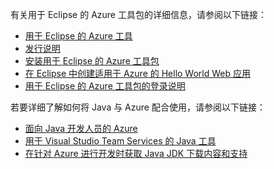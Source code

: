有关用于 Eclipse 的 Azure 工具包的详细信息，请参阅以下链接： 

* [用于 Eclipse 的 Azure 工具](../eclipse/azure-toolkit-for-eclipse.md) 
* [发行说明](https://github.com/Microsoft/azure-tools-for-java/releases) 
* [安装用于 Eclipse 的 Azure 工具包](../eclipse/azure-toolkit-for-eclipse-installation.md) 
* [在 Eclipse 中创建适用于 Azure 的 Hello World Web 应用](../eclipse/azure-toolkit-for-eclipse-create-hello-world-web-app.md) 
* [用于 Eclipse 的 Azure 工具包的登录说明](../eclipse/azure-toolkit-for-eclipse-sign-in-instructions.md) 

若要详细了解如何将 Java 与 Azure 配合使用，请参阅以下链接： 

* [面向 Java 开发人员的 Azure](https://docs.microsoft.com/java/azure/) 
* [用于 Visual Studio Team Services 的 Java 工具](https://java.visualstudio.com/) 
* [在针对 Azure 进行开发时获取 Java JDK 下载内容和支持](https://aka.ms/azure-jdks)
<!-- TODO: Add URLs for Java in VSCode here --> 
